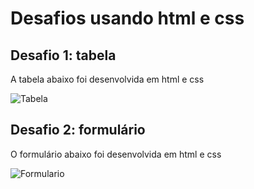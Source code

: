 # Desafios usando html e css

## Desafio 1: tabela

A tabela abaixo foi desenvolvida em html e css
 
![Tabela](https://github.com/user-attachments/assets/bfc0be36-970e-4688-9e25-e26d418e292f)
## Desafio 2: formulário

O formulário abaixo foi desenvolvida em html e css

![Formulario](https://github.com/user-attachments/assets/dec73966-2e4b-402e-8b0f-336737e53156)
